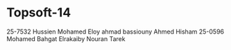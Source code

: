 Topsoft-14
==========
25-7532 Hussien Mohamed Eloy
ahmad bassiouny
Ahmed Hisham
25-0596 Mohamed Bahgat Elrakaiby
Nouran Tarek 

